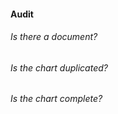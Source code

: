 #### Audit

###### Is there a document?
###### Is the chart duplicated? 
###### Is the chart complete?